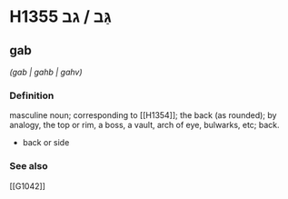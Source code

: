 # H1355 גַּב / גב

## gab

_(gab | ɡahb | ɡahv)_

### Definition

masculine noun; corresponding to [[H1354]]; the back (as rounded); by analogy, the top or rim, a boss, a vault, arch of eye, bulwarks, etc; back.

- back or side
### See also

[[G1042]]


